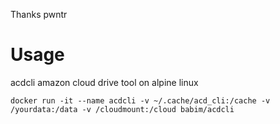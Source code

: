 Thanks pwntr

# Usage
acdcli amazon cloud drive tool on alpine linux
```
docker run -it --name acdcli -v ~/.cache/acd_cli:/cache -v /yourdata:/data -v /cloudmount:/cloud babim/acdcli
```
